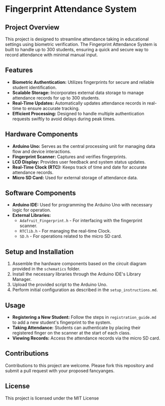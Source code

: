 # Fingerprint Attendance System

## Project Overview

This project is designed to streamline attendance taking in educational settings using biometric verification. The Fingerprint Attendance System is built to handle up to 300 students, ensuring a quick and secure way to record attendance with minimal manual input.

## Features

- **Biometric Authentication:** Utilizes fingerprints for secure and reliable student identification.
- **Scalable Storage:** Incorporates external data storage to manage attendance records for up to 300 students.
- **Real-Time Updates:** Automatically updates attendance records in real-time to ensure accurate tracking.
- **Efficient Processing:** Designed to handle multiple authentication requests swiftly to avoid delays during peak times.

## Hardware Components

- **Arduino Uno:** Serves as the central processing unit for managing data flow and device interactions.
- **Fingerprint Scanner:** Captures and verifies fingerprints.
- **LCD Display:** Provides user feedback and system status updates.
- **Real-Time Clock (RTC):** Keeps track of time and date for accurate attendance records.
- **Micro SD Card:** Used for external storage of attendance data.

## Software Components

- **Arduino IDE:** Used for programming the Arduino Uno with necessary logic for operation.
- **External Libraries:**
  - `Adafruit_Fingerprint.h` - For interfacing with the fingerprint scanner.
  - `RTClib.h` - For managing the real-time Clock.
  - `SD.h` - For operations related to the micro SD card.

## Setup and Installation

1. Assemble the hardware components based on the circuit diagram provided in the `schematics` folder.
2. Install the necessary libraries through the Arduino IDE's Library Manager.
3. Upload the provided script to the Arduino Uno.
4. Perform initial configuration as described in the `setup_instructions.md`.

## Usage

- **Registering a New Student:** Follow the steps in `registration_guide.md` to add a new student's fingerprint to the system.
- **Taking Attendance:** Students can authenticate by placing their registered finger on the scanner at the start of each class.
- **Viewing Records:** Access the attendance records via the micro SD card.

## Contributions

Contributions to this project are welcome. Please fork this repository and submit a pull request with your proposed fancyanges.

## License

This project is licensed under the MIT License 
